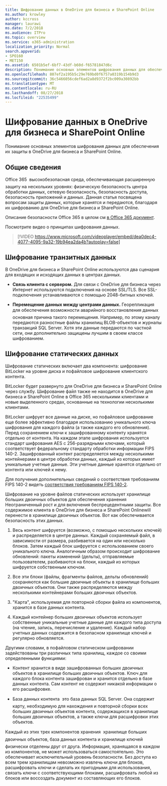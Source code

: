 ```yaml
---
title: Шифрование данных в OneDrive для бизнеса и SharePoint Online
ms.author: krowley
author: kccross
manager: laurawi
ms.date: 7/2/2018
ms.audience: ITPro
ms.topic: overview
ms.service: o365-administration
localization_priority: Normal
search.appverid:
- SPO160
- MET150
ms.assetid: 6501b5ef-6bf7-43df-b60d-f65781847d6c
description: Понимание основных элементов шифрования данных для обеспечения их защиты в OneDrive для бизнеса и SharePoint Online.
ms.openlocfilehash: 807ef2a195b5c29e769bd0f6757a0319b154b9d3
ms.sourcegitcommit: 36c5466056cdef6ad2a8d9372f2bc009a30892bb
ms.translationtype: MT
ms.contentlocale: ru-RU
ms.lasthandoff: 08/27/2018
ms.locfileid: "22535499"
---
```

# <a name="data-encryption-in-onedrive-for-business-and-sharepoint-online"></a>Шифрование данных в OneDrive для бизнеса и SharePoint Online

Понимание основных элементов шифрования данных для обеспечения их защиты в OneDrive для бизнеса и SharePoint Online.
  
## <a name="overview"></a>Общие сведения

Office 365  высокобезопасная среда, обеспечивающая расширенную защиту на нескольких уровнях: физическую безопасность центра обработки данных, сетевую безопасность, безопасность доступа, безопасность приложений и данных. Данная статья посвящена вопросам защиты данных, которые хранятся и передаются, благодаря их шифрованию для OneDrive для бизнеса и SharePoint Online.
  
Описание безопасности Office 365 в целом см [в Office 365 документ](https://go.microsoft.com/fwlink/p/?LinkId=270895).
  
Посмотрите видео о принципах шифрования данных.
  
> [!VIDEO https://www.microsoft.com/videoplayer/embed/dea0dec4-4077-4095-9a32-19b94ea2da4b?autoplay=false]
  
## <a name="encryption-of-data-in-transit"></a>Шифрование транзитных данных

В OneDrive для бизнеса и SharePoint Online используются два сценария для входящих и исходящих данных в центрах данных.
  
- **Связь клиента с сервером.** Для связи с OneDrive для бизнеса через Интернет используются подключения на основе SSL/TLS. Все SSL-подключения устанавливаются с помощью 2048-битных ключей. 
    
- **Перемещение данных между центрами данных.** Георепликация для обеспечения возможности аварийного восстановления данных  основная причина такого перемещения. Например, по этому каналу передаются разностные файлы хранилищ BLOB-объектов и журналы транзакций SQL Server. Хотя эти данные передаются по частной сети, они дополнительно защищены лучшим в своем классе шифрованием. 
    
## <a name="encryption-of-data-at-rest"></a>Шифрование статических данных

Шифрование статических включает два компонента: шифрование BitLocker на уровне диска и пофайловое шифрование клиентского контента.
  
BitLocker будет развернуто для OneDrive для бизнеса и SharePoint Online через службу. Шифрование файл также не находится в OneDrive для бизнеса и SharePoint Online в Office 365 несколькими клиентами и новые выделенного средах, основанные на технологии несколькими клиентами.
  
BitLocker шифрует все данные на диске, но пофайловое шифрование еще более эффективно благодаря использованию уникального ключа шифрования для каждого файла (а также каждого его обновления). Перед сохранением ключи к зашифрованному контенту хранятся отдельно от контента. На каждом этапе шифрования используется стандарт шифрования AES с 256-разрядными ключами, который соответствует федеральному стандарту обработки информации FIPS 140-2. Зашифрованный контент распределяется между несколькими контейнерами в центре обработки данных, каждый из которых имеет уникальные учетные данные. Эти учетные данные хранятся отдельно от контента или ключей к нему.
  
Для получения дополнительных сведений о соответствия требованиям FIPS 140-2 видеть [соответствия требованиям FIPS 140-2](https://go.microsoft.com/fwlink/?LinkId=517625).
  
Шифрование на уровне файлов статических использует хранилище больших двоичных объектов для обеспечения хранения Неограниченный рост и для включения беспрецедентными защиты. Все содержимое клиента в OneDrive для бизнеса и SharePoint Onlinewill перенести в хранилище двоичных объектов. Вот как обеспечивается безопасность этих данных.
  
1. Весь контент шифруется (возможно, с помощью нескольких ключей) и распределяется в центре данных. Каждый сохраняемый файл, в зависимости от размера, разбивается на один или несколько блоков. Затем каждый блок шифруется с использованием своего уникального ключа. Аналогичным образом происходит шифрование обновлений: пакеты изменений (дельты), отправляемые пользователем, разбиваются на блоки, каждый из которых шифруется собственным ключом.
    
2. Все эти блоки (файлы, фрагменты файлов, дельты обновлений) сохраняются как большие двоичные объекты в хранилище больших двоичных объектов. Они также распределяются между несколькими контейнерами больших двоичных объектов.
    
3. "Карта", используемая для повторной сборки файла из компонентов, хранится в базе данных контента.
    
4. Каждый контейнер больших двоичных объектов использует собственные уникальные учетные данные для каждого типа доступа (на чтение, запись, перечисление и удаление). Каждый набор учетных данных содержится в безопасном хранилище ключей и регулярно обновляется.
    
Другими словами, в пофайловом статическом шифровании задействованы три различных типа хранилищ, каждое со своими определенными функциями:
  
- Контент хранится в виде зашифрованных больших двоичных объектов в хранилище больших двоичных объектов. Ключ для каждого блока контента зашифрован и хранится отдельно в базе данных контента. Сам контент не содержит никакой информации о его расшифровке.
    
- База данных контента  это база данных SQL Server. Она содержит карту, необходимую для нахождения и повторной сборки всех больших двоичных объектов контента, содержащихся в хранилище больших двоичных объектов, а также ключи для расшифровки этих объектов.
    
Каждый из этих трех компонентов хранения  хранилище больших двоичных объектов, база данных контента и хранилище ключей  физически отделены друг от друга. Информация, хранящаяся в каждом из компонентов, не может использоваться самостоятельно. Это обеспечивает исключительный уровень безопасности. Без доступа ко всем трем хранилищам невозможно извлечь ключи для блоков, расшифровать ключи и сделать их пригодными для использования, связать ключи с соответствующими блоками, расшифровать любой из блоков или воссоздать документ из составляющих его блоков.
  

